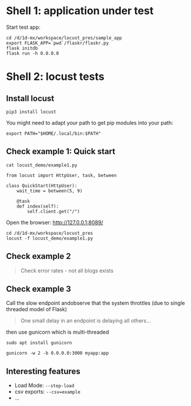 # Shell 1: application under test
Start test app:

```
cd /d/1d-mx/workspace/locust_pres/sample_app
export FLASK_APP=`pwd`/flaskr/flaskr.py
flask initdb
flask run -h 0.0.0.0
```

# Shell 2: locust tests

## Install locust

```
pip3 install locust
```

You might need to adapt your path to get pip modules into your path:
```
export PATH="$HOME/.local/bin:$PATH"
```

## Check example 1: Quick start

`cat locust_demo/example1.py`

```
from locust import HttpUser, task, between

class QuickStart(HttpUser):
    wait_time = between(5, 9)

    @task
    def index(self):
        self.client.get("/")
```

Open the browser: http://127.0.0.1:8089/

```
cd /d/1d-mx/workspace/locust_pres
locust -f locust_demo/example1.py
```

## Check example 2

> Check error rates - not all blogs exists

## Check example 3

Call the slow endpoint andobserve  that the system throttles (due to single threaded model of Flask)

> One small delay in an endpoint is delaying all others...

then use gunicorn which is multi-threaded
```
sudo apt install gunicorn
```

```
gunicorn -w 2 -b 0.0.0.0:3000 myapp:app
```

## Interesting features

- Load Mode: `--step-load`
- csv exports: `--csv=example`
- ...

